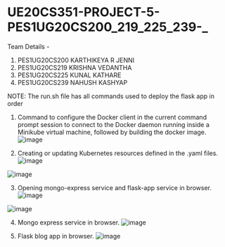 # UE20CS351-PROJECT-5-PES1UG20CS200_219_225_239-_
Team Details - 
1. PES1UG20CS200 KARTHIKEYA R JENNI
2. PES1UG20CS219 KRISHNA VEDANTHA
3. PES1UG20CS225 KUNAL KATHARE
4. PES1UG20CS239 NAHUSH KASHYAP

NOTE: The run.sh file has all commands used to deploy the flask app in order 

1. Command to configure the Docker client in the current command prompt session to connect to the Docker daemon running inside a Minikube virtual machine, followed by building the docker image.
![image](https://user-images.githubusercontent.com/93152515/233841119-c1839c29-de7c-4b3c-920f-125a015d629d.png)

2. Creating or updating Kubernetes resources defined in the .yaml files.
![image](https://user-images.githubusercontent.com/93152515/233841424-2630f0b7-7013-40f2-bc26-23ebb863e460.png)

![image](https://user-images.githubusercontent.com/93152515/233841447-3d1dcb90-33a6-49c1-a825-4ebe45e2412c.png)

3. Opening mongo-express service and flask-app service in browser.
![image](https://user-images.githubusercontent.com/93152515/233841554-45d3541c-5804-4f24-ba59-bfd074a9fc43.png)

![image](https://user-images.githubusercontent.com/93152515/233841584-a794c1b0-2d30-4653-b349-8e3635b77b64.png)

4. Mongo express service in browser.
![image](https://user-images.githubusercontent.com/93152515/233841741-8959306d-dc3d-4bfc-8758-3224ce1b95a2.png)

5. Flask blog app in browser.
![image](https://user-images.githubusercontent.com/93152515/233841765-9af8f316-8dc5-4946-9cd0-0765aa01a6c6.png)


